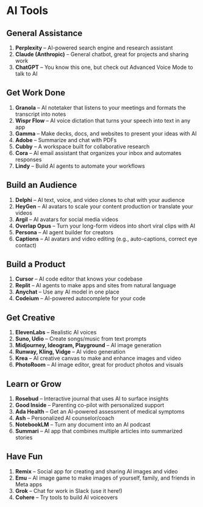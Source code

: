 # AI Tools

## General Assistance

1. **Perplexity** – AI-powered search engine and research assistant
2. **Claude (Anthropic)** – General chatbot, great for projects and sharing work
3. **ChatGPT** – You know this one, but check out Advanced Voice Mode to talk to AI

## Get Work Done

1. **Granola** – AI notetaker that listens to your meetings and formats the transcript into notes
2. **Wispr Flow** – AI voice dictation that turns your speech into text in any app
3. **Gamma** – Make decks, docs, and websites to present your ideas with AI
4. **Adobe** – Summarize and chat with PDFs
5. **Cubby** – A workspace built for collaborative research
6. **Cora** – AI email assistant that organizes your inbox and automates responses
7. **Lindy** – Build AI agents to automate your workflows

## Build an Audience

1. **Delphi** – AI text, voice, and video clones to chat with your audience
2. **HeyGen** – AI avatars to scale your content production or translate your videos
3. **Argil** – AI avatars for social media videos
4. **Overlap Opus** – Turn your long-form videos into short viral clips with AI
5. **Persona** – AI agent builder for creators
6. **Captions** – AI avatars and video editing (e.g., auto-captions, correct eye contact)

## Build a Product

1. **Cursor** – AI code editor that knows your codebase
2. **Replit** – AI agents to make apps and sites from natural language
3. **Anychat** – Use any AI model in one place
4. **Codeium** – AI-powered autocomplete for your code

## Get Creative

1. **ElevenLabs** – Realistic AI voices
2. **Suno, Udio** – Create songs/music from text prompts
3. **Midjourney, Ideogram, Playground** – AI image generation
4. **Runway, Kling, Vidge** – AI video generation
5. **Krea** – AI creative canvas to make and enhance images and video
6. **PhotoRoom** – AI image editor, great for product photos and visuals

## Learn or Grow

1. **Rosebud** – Interactive journal that uses AI to surface insights
2. **Good Inside** – Parenting co-pilot with personalized support
3. **Ada Health** – Get an AI-powered assessment of medical symptoms
4. **Ash** – Personalized AI counselor/coach
5. **NotebookLM** – Turn any document into an AI podcast
6. **Summari** – AI app that combines multiple articles into summarized stories

## Have Fun

1. **Remix** – Social app for creating and sharing AI images and video
2. **Emu** – AI image game to make images of yourself, family, and friends in Meta apps
3. **Grok** – Chat for work in Slack (use it here!)
4. **Cohere** – Try tools to build AI voiceovers
